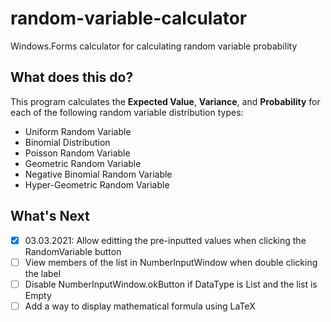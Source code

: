 # random-variable-calculator
Windows.Forms calculator for calculating random variable probability

## What does this do?
This program calculates the **Expected Value**, **Variance**, and **Probability** for each of the following random variable distribution types:

* Uniform Random Variable
* Binomial Distribution
* Poisson Random Variable
* Geometric Random Variable
* Negative Binomial Random Variable
* Hyper-Geometric Random Variable

## What's Next
- [x] 03.03.2021: Allow editting the pre-inputted values when clicking the RandomVariable button
- [ ] View members of the list in NumberInputWindow when double clicking the label
- [ ] Disable NumberInputWindow.okButton if DataType is List and the list is Empty
- [ ] Add a way to display mathematical formula using LaTeX
